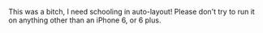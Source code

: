 This was a bitch, I need schooling in auto-layout! Please don't try to run it on anything other 
than an iPhone 6, or 6 plus. 
